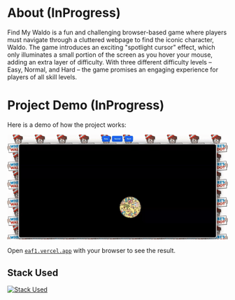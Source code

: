 # About (InProgress)

Find My Waldo is a fun and challenging browser-based game where players must navigate through a cluttered webpage to find the iconic character, Waldo. The game introduces an exciting "spotlight cursor" effect, which only illuminates a small portion of the screen as you hover your mouse, adding an extra layer of difficulty. With three different difficulty levels – Easy, Normal, and Hard – the game promises an engaging experience for players of all skill levels.

# Project Demo (InProgress)

Here is a demo of how the project works:

![Demo](./Demo.gif)

Open [`eaf1.vercel.app`](https://findmywaldo.vercel.app/) with your browser to see the result.


## Stack Used
[![Stack Used](https://skillicons.dev/icons?i=nextjs,tailwind,vercel)](https://skillicons.dev)

